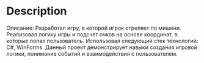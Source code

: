 # Description

Описание: Разработал игру, в которой игрок стреляет по мишени. Реализовал логику игры и подсчет очков на основе координат, в которые попал пользователь. Использовал следующий стек технологий: C#, WinForms. Данный проект демонстрирует навыки создания игровой логики, понимание событий и взаимодействия с пользователем.
